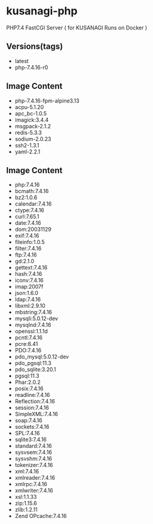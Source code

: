 # kusanagi-php
PHP7.4 FastCGI Server ( for KUSANAGI Runs on Docker )

## Versions(tags)
- latest
- php-7.4.16-r0

## Image Content
- php-7.4.16-fpm-alpine3.13
- acpu-5.1.20
- apc_bc-1.0.5
- imagick:3.4.4
- msgpack-2.1.2
- redis-5.3.3
- sodium-2.0.23
- ssh2-1.3.1
- yaml-2.2.1

## Image Content
- php:7.4.16
- bcmath:7.4.16
- bz2:1.0.6
- calendar:7.4.16
- ctype:7.4.16
- curl:7.65.1
- date:7.4.16
- dom:20031129
- exif:7.4.16
- fileinfo:1.0.5
- filter:7.4.16
- ftp:7.4.16
- gd:2.1.0
- gettext:7.4.16
- hash:7.4.16
- iconv:7.4.16
- imap:2007f
- json:1.6.0
- ldap:7.4.16
- libxml:2.9.10
- mbstring:7.4.16
- mysqli:5.0.12-dev
- mysqlnd:7.4.16
- openssl:1.1.1d
- pcntl:7.4.16
- pcre:8.41
- PDO:7.4.16
- pdo_mysql:5.0.12-dev
- pdo_pgsql:11.3
- pdo_sqlite:3.20.1
- pgsql:11.3
- Phar:2.0.2
- posix:7.4.16
- readline:7.4.16
- Reflection:7.4.16
- session:7.4.16
- SimpleXML:7.4.16
- soap:7.4.16
- sockets:7.4.16
- SPL:7.4.16
- sqlite3:7.4.16
- standard:7.4.16
- sysvsem:7.4.16
- sysvshm:7.4.16
- tokenizer:7.4.16
- xml:7.4.16
- xmlreader:7.4.16
- xmlrpc:7.4.16
- xmlwriter:7.4.16
- xsl:1.1.33
- zip:1.15.6
- zlib:1.2.11
- Zend OPcache:7.4.16

